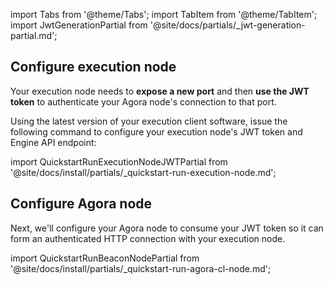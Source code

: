 import Tabs from '@theme/Tabs';
import TabItem from '@theme/TabItem';
import JwtGenerationPartial from '@site/docs/partials/_jwt-generation-partial.md';

<JwtGenerationPartial />

## Configure execution node

Your execution node needs to **expose a new port** and then **use the JWT token** to authenticate your Agora node's connection to that port.

<p class="hidden-in-mergeprep-guide">Using the latest version of your execution client software, issue the following command to configure your execution node's JWT token and Engine API endpoint:</p>

import QuickstartRunExecutionNodeJWTPartial from '@site/docs/install/partials/_quickstart-run-execution-node.md';

<QuickstartRunExecutionNodeJWTPartial />

## Configure Agora node

Next, we'll configure your Agora node to consume your JWT token so it can form an authenticated HTTP connection with your execution node.

import QuickstartRunBeaconNodePartial from '@site/docs/install/partials/_quickstart-run-agora-cl-node.md';

<QuickstartRunBeaconNodePartial />
